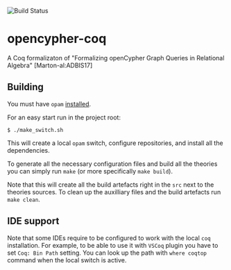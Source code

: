 ![Build Status](https://github.com/cyphercert/opencypher-coq/actions/workflows/docker-action.yml/badge.svg?branch=master)
# opencypher-coq
A Coq formalizaton of "Formalizing openCypher Graph Queries in Relational Algebra" [Marton-al:ADBIS17]

## Building 
You must have `opam` [installed](https://opam.ocaml.org/doc/Install.html).

For an easy start run in the project root:
```console
$ ./make_switch.sh
```
This will create a local `opam` switch, configure repositories, and install all the dependencies.

To generate all the necessary configuration files and build all the theories you can simply run `make` (or more specifically `make build`).

Note that this will create all the build artefacts right in the `src` next to the theories sources. To clean up the auxilliary files and the build artefacts run `make clean`.

## IDE support

Note that some IDEs require to be configured to work with the local `coq` installation. For example, to be able to use it with `VSCoq` plugin you have to set `Coq: Bin Path` setting. You can look up the path with `where coqtop` command when the local switch is active.
